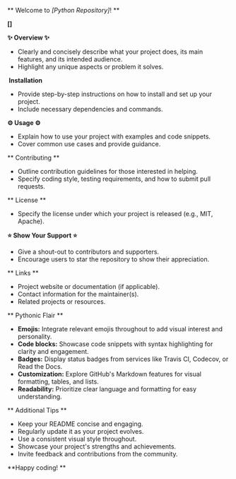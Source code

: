  

** Welcome to _[Python Repository]_! **

**[]**

**✨ Overview ✨**

* Clearly and concisely describe what your project does, its main features, and its intended audience.
* Highlight any unique aspects or problem it solves.

**️ Installation ️**

* Provide step-by-step instructions on how to install and set up your project.
* Include necessary dependencies and commands.

**⚙️ Usage ⚙️**

* Explain how to use your project with examples and code snippets.
* Cover common use cases and provide guidance.

** Contributing **

* Outline contribution guidelines for those interested in helping.
* Specify coding style, testing requirements, and how to submit pull requests.

** License **

* Specify the license under which your project is released (e.g., MIT, Apache).

**⭐ Show Your Support ⭐**

* Give a shout-out to contributors and supporters.
* Encourage users to star the repository to show their appreciation.

** Links **

* Project website or documentation (if applicable).
* Contact information for the maintainer(s).
* Related projects or resources.

** Pythonic Flair **

* **Emojis:** Integrate relevant emojis throughout to add visual interest and personality.
* **Code blocks:** Showcase code snippets with syntax highlighting for clarity and engagement.
* **Badges:** Display status badges from services like Travis CI, Codecov, or Read the Docs.
* **Customization:** Explore GitHub's Markdown features for visual formatting, tables, and lists.
* **Readability:** Prioritize clear language and formatting for easy understanding.

** Additional Tips **

* Keep your README concise and engaging.
* Regularly update it as your project evolves.
* Use a consistent visual style throughout.
* Showcase your project's strengths and achievements.
* Invite feedback and contributions from the community.

**Happy coding! **

